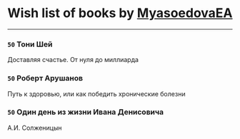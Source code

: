 # Wish list of books by [MyasoedovaEA](http://openid.yandex.ru/MyasoedovaEA/)
---

### `50` Тони Шей
Доставляя счастье. От нуля до миллиарда

### `50` Роберт Арушанов
Путь к здоровью, или как победить хронические болезни

### `50` Один день из жизни Ивана Денисовича
А.И. Солженицын

